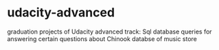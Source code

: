 # udacity-advanced
graduation projects of Udacity advanced track:
Sql database queries for answering certain questions about Chinook databse of music store

